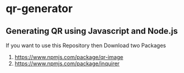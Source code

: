 # qr-generator
## Generating QR using Javascript and Node.js
If you want to use this Repository then Download two Packages
1) https://www.npmjs.com/package/qr-image
2) https://www.npmjs.com/package/inquirer




